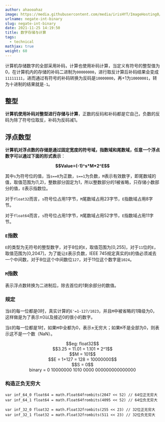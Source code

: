 ```yaml
---
author: ahaooahaz
image: https://media.githubusercontent.com/media/irisHYT/ImageHosting0/main/images/1690861871031.webp
urlname: negate-int-binary
slug: negate-int-binary
date: 2021-11-25 14:19:50
title: 数字存储与计算
tags:
  - technical
mathjax: true
weight: 60
---
```


计算机存储数字的全部采用补码，计算也使用补码计算，当定义有符号的整型值为0，在计算机内的存储的补码二进制为`00000000`，进行取反计算后补码结果会变成`11111111`，进而通过有符号的补码转换为反码是`10000000`，再+1为`10000001`，转为十进制的结果就是`-1`。

<!--more-->

## 整型

**计算机使用补码对整型进行存储与计算**，正数的反码和补码都是它自己，负数的反码为除了符号位取反，补码为反码减1。

## 浮点数型

**计算机对浮点数的存储是通过固定宽度的符号域，指数域和尾数域，任意一个浮点数字可以通过下面的形式表示**：

<center><strong>$$Value=(-1)^s*M*2^E$$</strong></center>

其中`s`为符号位的值，当`s==0`为正数，`s==1`为负数，`M`表示有效数字，即尾数域的值，取值范围为(1,2)，整数部分固定为1，所以整数部分的1被省略，只存储小数部分的值，`E`表示指数位。

对于`float32`而言，`s`符号位占用1字节，`M`尾数域占用23字节，`E`指数域占用8字节。

对于`float64`而言，`s`符号位占用1字节，`M`尾数域占用52字节，`E`指数域占用11字节。

### `E`指数

`E`的类型为无符号的整型数字，对于8位的`E`，取值范围为\[0,255\]，对于`11`位的`E`，取值范围为\[0,2047\]，为了能让`E`表示负数，IEEE 745规定真实的`E`的值必须减去一个中间数，对于8位这个中间数位`127`，对于11位这个数字是`1024`。

### `M`指数

表示浮点数转换为二进制后，除去首位的1剩余部分的数值。

### 规定

当`E`的每一位都是0时，真实计算的`E'=1-127/1023`，并且`M`中被省略的1降级为0，这样做是为了表示±0以及接近0的很小的数字。

当`E`的每一位都是1时，如果`M`中全都为0，表示±无穷大；如果`M`不是全部为0，则表示这不是一个数（NaN）。

<center>$$eg: float32$$</center>

<center>$$3.25 = 11.01 = 1.101 * 2^1$$</center>

<center>$$M = 101$$</center>

<center>$$E = 1+127 = 128 = 10000000$$</center>

<center>$$S = 0$$</center>

<center>binary = 0 10000000 1010 0000 000000000000000</center>

### 构造正负无穷大

```golang
var inf_64_0 float64 = math.Float64frombits(2047 << 52) // 64位正无穷大
var inf_64_1 float64 = math.Float64frombits(4095 << 52) // 64位负无穷大

var inf_32_0 float32 = math.Float32frombits(255 << 23) // 32位正无穷大
var inf_32_1 float32 = math.Float32frombits(511 << 23) // 32位负无穷大
```
